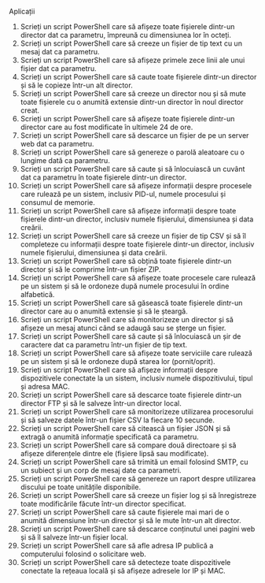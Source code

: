 Aplicații
1. Scrieți un script PowerShell care să afișeze toate fișierele dintr-un director dat ca parametru, împreună cu dimensiunea lor în octeți.
2. Scrieți un script PowerShell care să creeze un fișier de tip text cu un mesaj dat ca parametru.
3. Scrieți un script PowerShell care să afișeze primele zece linii ale unui fișier dat ca parametru.
4. Scrieți un script PowerShell care să caute toate fișierele dintr-un director și să le copieze într-un alt director.
5. Scrieți un script PowerShell care să creeze un director nou și să mute toate fișierele cu o anumită extensie dintr-un director în noul director creat.
6. Scrieți un script PowerShell care să afișeze toate fișierele dintr-un director care au fost modificate în ultimele 24 de ore.
7. Scrieți un script PowerShell care să descarce un fișier de pe un server web dat ca parametru.
8. Scrieți un script PowerShell care să genereze o parolă aleatoare cu o lungime dată ca parametru.
9. Scrieți un script PowerShell care să caute și să înlocuiască un cuvânt dat ca parametru în toate fișierele dintr-un director.
10. Scrieți un script PowerShell care să afișeze informații despre procesele care rulează pe un sistem, inclusiv PID-ul, numele procesului și consumul de memorie.
11. Scrieți un script PowerShell care să afișeze informații despre toate fișierele dintr-un director, inclusiv numele fișierului, dimensiunea și data creării.
12. Scrieți un script PowerShell care să creeze un fișier de tip CSV și să îl completeze cu informații despre toate fișierele dintr-un director, inclusiv numele fișierului, dimensiunea și data creării.
13. Scrieți un script PowerShell care să obțină toate fișierele dintr-un director și să le comprime într-un fișier ZIP.
14. Scrieți un script PowerShell care să afișeze toate procesele care rulează pe un sistem și să le ordoneze după numele procesului în ordine alfabetică.
15. Scrieți un script PowerShell care să găsească toate fișierele dintr-un director care au o anumită extensie și să le șteargă.
16. Scrieți un script PowerShell care să monitorizeze un director și să afișeze un mesaj atunci când se adaugă sau se șterge un fișier.
17. Scrieți un script PowerShell care să caute și să înlocuiască un șir de caractere dat ca parametru într-un fișier de tip text.
18. Scrieți un script PowerShell care să afișeze toate serviciile care rulează pe un sistem și să le ordoneze după starea lor (pornit/oprit).
19. Scrieți un script PowerShell care să afișeze informații despre dispozitivele conectate la un sistem, inclusiv numele dispozitivului, tipul și adresa MAC.
20. Scrieți un script PowerShell care să descarce toate fișierele dintr-un director FTP și să le salveze într-un director local.
21. Scrieți un script PowerShell care să monitorizeze utilizarea procesorului și să salveze datele într-un fișier CSV la fiecare 10 secunde.
22. Scrieți un script PowerShell care să citească un fișier JSON și să extragă o anumită informație specificată ca parametru.
23. Scrieți un script PowerShell care să compare două directoare și să afișeze diferențele dintre ele (fișiere lipsă sau modificate).
24. Scrieți un script PowerShell care să trimită un email folosind SMTP, cu un subiect și un corp de mesaj date ca parametri.
25. Scrieți un script PowerShell care să genereze un raport despre utilizarea discului pe toate unitățile disponibile.
26. Scrieți un script PowerShell care să creeze un fișier log și să înregistreze toate modificările făcute într-un director specificat.
27. Scrieți un script PowerShell care să caute fișierele mai mari de o anumită dimensiune într-un director și să le mute într-un alt director.
28. Scrieți un script PowerShell care să descarce conținutul unei pagini web și să îl salveze într-un fișier local.
29. Scrieți un script PowerShell care să afle adresa IP publică a computerului folosind o solicitare web.
30. Scrieți un script PowerShell care să detecteze toate dispozitivele conectate la rețeaua locală și să afișeze adresele lor IP și MAC.
